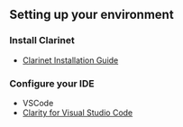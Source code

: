 ## Setting up your environment

### Install Clarinet

- [Clarinet Installation Guide](https://github.com/hirosystems/clarinet#installation)
### Configure your IDE

- VSCode
- [Clarity for Visual Studio Code](https://marketplace.visualstudio.com/items?itemName=HiroSystems.clarity-lsp)
